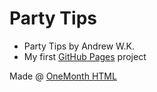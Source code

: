# Party Tips
- Party Tips by Andrew W.K.
- My first [GitHub Pages](https://pages.github.com/) project

Made @ [OneMonth HTML](https://onemonth.com/courses/html/)
